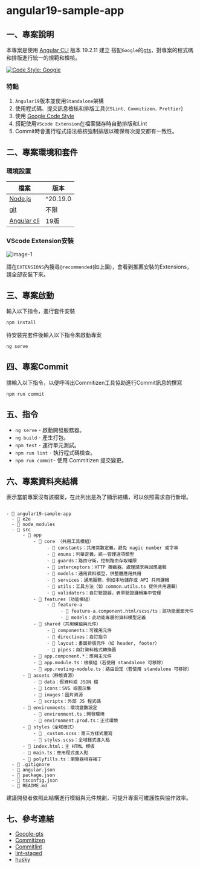# angular19-sample-app
## 一、專案說明

本專案是使用 [Angular CLI](https://github.com/angular/angular-cli) 版本 19.2.11 建立
 搭配`Google`的[gts](https://github.com/google/gts)，對專案的程式碼和排版進行統一的規範和檢核。

[![Code Style: Google](https://img.shields.io/badge/code%20style-google-blueviolet.svg)](https://github.com/google/gts)

### 特點

1. `Angular19`版本並使用`Standalone`架構
2. 使用程式碼、提交訊息檢核和排版工具(`ESLint、Commitizen、Prettier`)
3. 使用 [Google Code Style](https://github.com/google/gts)
4. 搭配使用`VScode Extension`在檔案儲存時自動排版和Lint
5. Commit時會進行程式語法檢核強制排版以確保每次提交都有一致性。

## 二、專案環境和套件

### 環境設置

| 檔案                                         | 版本                 |
| -------------------------------------------- | -------------------- |
| [Node.js](https://nodejs.org/zh-tw/download) | ^20.19.0 |
| [git](https://git-scm.com/downloads)         | 不限                 |
| [Angular cli](https://angular.io/cli)        | 19版                 |

### VScode Extension安裝

![image-1](./src/assets/pic-1.png)

請在`EXTENSIONS`內搜尋`@recommended`(如上圖)，會看到推薦安裝的Extensions，請全部安裝下來。

## 三、專案啟動

輸入以下指令，進行套件安裝

```bash
npm install
```

待安裝完套件後輸入以下指令來啟動專案

```bash
ng serve
```

## 四、專案Commit

請輸入以下指令，以便呼叫出Commitizen工具協助進行Commit訊息的撰寫

```bash
npm run commit
```

## 五、指令

- `ng serve` - 啟動開發服務器。
- `ng build` - 產生打包。
- `npm test` - 運行單元測試。
- `npm run lint` - 執行程式碼檢查。
- `npm run commit`- 使用 Commitizen 提交變更。

## 六、專案資料夾結構

表示當前專案沒有該檔案，在此列出是為了顯示結構，可以依照需求自行新增。
```text

- 📂 angular19-sample-app
  - 📂 e2e
  - 📂 node_modules
  - 📂 src
      - 📂 app
          - 📂 core （共用工具模組）
               - 📂 constants：共用常數定義，避免 magic number 或字串
               - 📂 enums：列舉定義，統一管理選項類型
               - 📂 guards：路由守衛，控制路由存取權限
               - 📂 interceptors：HTTP 攔截器，處理請求與回應邏輯
               - 📂 models：通用資料模型，供整體應用共用
               - 📂 services：通用服務，例如本地儲存或 API 共用邏輯
               - 📂 utils：工具方法（如 common.utils.ts 提供共用邏輯）
               - 📂 validators：自訂驗證器，表單驗證邏輯集中管理
          - 📂 features（功能模組）
               - 📂 feature-a
                    - 📄 feature-a.component.html/scss/ts：該功能畫面元件
                    - 📂 models：此功能專屬的資料模型定義
          - 📂 shared（共用模組與元件）
               - 📂 components：可複用元件
               - 📂 directives：自訂指令
               - 📂 layout：畫面排版元件（如 header, footer）
               - 📂 pipes：自訂資料格式轉換器
          - 📄 app.component.*：應用主元件
          - 📄 app.module.ts：根模組（若使用 standalone 可移除）
          - 📄 app.routing-module.ts：路由設定（若使用 standalone 可移除）
      - 📂 assets（靜態資源）
          - 📂 data：假資料或 JSON 檔
          - 📂 icons：SVG 或圖示集
          - 📂 images：圖片資源
          - 📂 scripts：外部 JS 程式碼
      - 📂 environments：環境變數設定
          - 📄 environment.ts：開發環境
          - 📄 environment.prod.ts：正式環境
      - 📂 styles（全域樣式）
          - 📄 _custom.scss：第三方樣式覆寫
          - 📄 styles.scss：全域樣式進入點
      - 📄 index.html：主 HTML 模板
      - 📄 main.ts：應用程式進入點
      - 📄 polyfills.ts：瀏覽器相容補丁
  - 📄 .gitignore
  - 📄 angular.json
  - 📄 package.json
  - 📄 tsconfig.json
  - 📄 README.md
```

建議開發者依照此結構進行模組與元件規劃，可提升專案可維護性與協作效率。

## 七、參考連結

- [Google-gts](https://github.com/google/gts)
- [Commitizen](https://github.com/commitizen/cz-cli)
- [Commitlint](https://github.com/conventional-changelog/commitlint)
- [lint-staged](https://github.com/lint-staged/lint-staged)
- [husky](https://typicode.github.io/husky/)